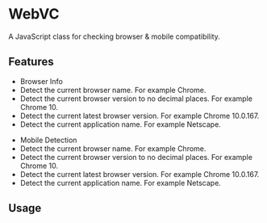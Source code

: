 WebVC
=====

A JavaScript class for checking browser &amp; mobile compatibility.

<h2>Features</h2>

<ul>
  <li>Browser Info</li>
  <li>Detect the current browser name. For example Chrome.</li>
  <li>Detect the current browser version to no decimal places. For example Chrome 10.</li>
  <li>Detect the current latest browser version. For example Chrome 10.0.167.</li>
  <li>Detect the current application name. For example Netscape.</li>
</ul>

<ul>
  <li>Mobile Detection</li>
  <li>Detect the current browser name. For example Chrome.</li>
  <li>Detect the current browser version to no decimal places. For example Chrome 10.</li>
  <li>Detect the current latest browser version. For example Chrome 10.0.167.</li>
  <li>Detect the current application name. For example Netscape.</li>
</ul>

<h2>Usage</h2>

